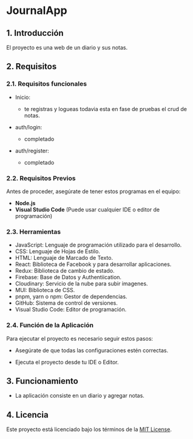 # **JournalApp**

## 1. **Introducción**

El proyecto es una web de un diario y sus notas.

## 2. **Requisitos**

### 2.1. **Requisitos funcionales**

* Inicio:

  * te registras y logueas todavia esta en fase de pruebas el crud de notas.

* auth/login:

  * completado

* auth/register:

  * completado

### 2.2. **Requisitos Previos**

Antes de proceder, asegúrate de tener estos programas en el equipo:

* **Node.js**
* **Visual Studio Code** (Puede usar cualquier IDE o editor de programación)

### 2.3. **Herramientas**

* JavaScript: Lenguaje de programación utilizado para el desarrollo.
* CSS: Lenguaje de Hojas de Estilo.
* HTML: Lenguaje de Marcado de Texto.
* React: Biblioteca de Facebook y para desarrollar aplicaciones.
* Redux: Biblioteca de cambio de estado.
* Firebase: Base de Datos y Authentiication.
* Cloudinary: Servicio de la nube para subir imagenes.
* MUI: Biblioteca de CSS.
* pnpm, yarn o npm: Gestor de dependencias.
* GitHub: Sistema de control de versiones.
* Visual Studio Code: Editor de programación.

### 2.4. **Función de la Aplicación**

Para ejecutar el proyecto es necesario seguir estos pasos:

* Asegúrate de que todas las configuraciones estén correctas.

* Ejecuta el proyecto desde tu IDE o Editor.

## 3. **Funcionamiento**

* La aplicación consiste en un diario y agregar notas.

## 4. **Licencia**

Este proyecto está licenciado bajo los términos de la [MIT License](LICENSE).